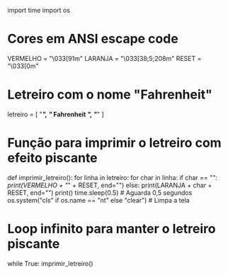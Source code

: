 import time
import os

# Cores em ANSI escape code
VERMELHO = "\033[91m"
LARANJA = "\033[38;5;208m"
RESET = "\033[0m"

# Letreiro com o nome "Fahrenheit"
letreiro = [
    "*************",
    "* Fahrenheit *",
    "*************"
]

# Função para imprimir o letreiro com efeito piscante
def imprimir_letreiro():
    for linha in letreiro:
        for char in linha:
            if char == "*":
                print(VERMELHO + "*" + RESET, end="")
            else:
                print(LARANJA + char + RESET, end="")
        print()
    time.sleep(0.5)  # Aguarda 0,5 segundos
    os.system("cls" if os.name == "nt" else "clear")  # Limpa a tela

# Loop infinito para manter o letreiro piscante
while True:
    imprimir_letreiro()
